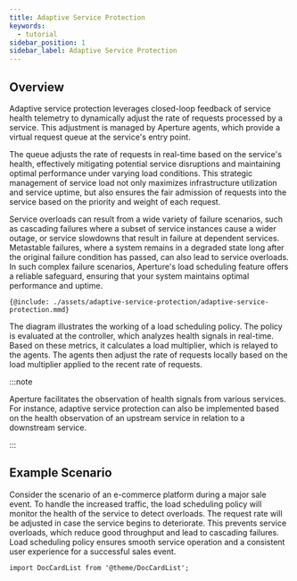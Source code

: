 ```yaml
---
title: Adaptive Service Protection
keywords:
  - tutorial
sidebar_position: 1
sidebar_label: Adaptive Service Protection
---
```


## Overview

Adaptive service protection leverages closed-loop feedback of service health
telemetry to dynamically adjust the rate of requests processed by a service.
This adjustment is managed by Aperture agents, which provide a virtual request
queue at the service's entry point.

The queue adjusts the rate of requests in real-time based on the service's
health, effectively mitigating potential service disruptions and maintaining
optimal performance under varying load conditions. This strategic management of
service load not only maximizes infrastructure utilization and service uptime,
but also ensures the fair admission of requests into the service based on the
priority and weight of each request.

Service overloads can result from a wide variety of failure scenarios, such as
cascading failures where a subset of service instances cause a wider outage, or
service slowdowns that result in failure at dependent services. Metastable
failures, where a system remains in a degraded state long after the original
failure condition has passed, can also lead to service overloads. In such
complex failure scenarios, Aperture's load scheduling feature offers a reliable
safeguard, ensuring that your system maintains optimal performance and uptime.

<Zoom>

```mermaid
{@include: ./assets/adaptive-service-protection/adaptive-service-protection.mmd}
```

</Zoom>

The diagram illustrates the working of a load scheduling policy. The policy is
evaluated at the controller, which analyzes health signals in real-time. Based
on these metrics, it calculates a load multiplier, which is relayed to the
agents. The agents then adjust the rate of requests locally based on the load
multiplier applied to the recent rate of requests.

:::note

Aperture facilitates the observation of health signals from various services.
For instance, adaptive service protection can also be implemented based on the
health observation of an upstream service in relation to a downstream service.

:::

## Example Scenario

Consider the scenario of an e-commerce platform during a major sale event. To
handle the increased traffic, the load scheduling policy will monitor the health
of the service to detect overloads. The request rate will be adjusted in case
the service begins to deteriorate. This prevents service overloads, which reduce
good throughput and lead to cascading failures. Load scheduling policy ensures
smooth service operation and a consistent user experience for a successful sales
event.

```mdx-code-block
import DocCardList from '@theme/DocCardList';
```

<DocCardList />
